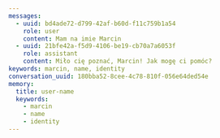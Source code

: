 ```yaml
---
messages:
  - uuid: bd4ade72-d799-42af-b60d-f11c759b1a54
    role: user
    content: Mam na imie Marcin
  - uuid: 21bfe42a-f5d9-4106-be19-cb70a7a6053f
    role: assistant
    content: Miło cię poznać, Marcin! Jak mogę ci pomóc?
keywords: marcin, name, identity
conversation_uuid: 180bba52-8cee-4c78-810f-056e64ded54e
memory:
  title: user-name
  keywords:
    - marcin
    - name
    - identity
---
```

